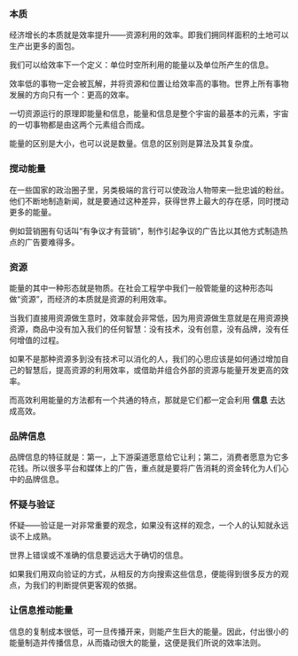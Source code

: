 ### 本质

经济增长的本质就是效率提升——资源利用的效率。即我们拥同样面积的土地可以生产出更多的面包。

我们可以给效率下一个定义：单位时空所利用的能量以及单位所产生的信息。

效率低的事物一定会被瓦解，并将资源和位置让给效率高的事物。世界上所有事物发展的方向只有一个：更高的效率。

一切资源运行的原理即能量和信息，能量和信息是整个宇宙的最基本的元素，宇宙的一切事物都是由这两个元素组合而成。

能量的区别是大小，也可以说是数量。信息的区别则是算法及其复杂度。

### 搅动能量

在一些国家的政治圈子里，另类极端的言行可以使政治人物带来一批忠诚的粉丝。他们不断地制造新闻，就是要通过这种差异，获得世界上最大的存在感，同时搅动更多的能量。

例如营销圈有句话叫“有争议才有营销”，制作引起争议的广告比以其他方式制造热点的广告要难得多。

### 资源

能量的其中一种形态就是物质。在社会工程学中我们一般管能量的这种形态叫做“资源”，而经济的本质就是资源的利用效率。

当我们直接用资源做生意时，效率就会非常低，因为用资源做生意就是在用资源换资源，商品中没有加入我们的任何智慧：没有技术，没有创意，没有品牌，没有任何增值的过程。

如果不是那种资源多到没有技术可以消化的人，我们的心思应该是如何通过增加自己的智慧后，提高资源的利用效率，或借助并组合外部的资源与能量开发更高的效率。

而高效利用能量的方法都有一个共通的特点，那就是它们都一定会利用 **信息** 去达成高效。

### 品牌信息

品牌信息的特征就是：第一，上下游渠道愿意给它让利；第二，消费者愿意为它多花钱。所以很多平台和媒体上的广告，重点就是要将广告消耗的资金转化为人们心中的品牌信息。

### 怀疑与验证

怀疑——验证是一对非常重要的观念，如果没有这样的观念，一个人的认知就永远谈不上成熟。

世界上错误或不准确的信息要远远大于确切的信息。

如果我们用双向验证的方式，从相反的方向搜索这些信息，便能得到很多反方的观点，为我们的判断提供更客观的依据。

### 让信息推动能量

信息的复制成本很低，可一旦传播开来，则能产生巨大的能量。因此，付出很小的能量制造并传播信息，从而撬动很大的能量，这便是我们所说的效率法则。
